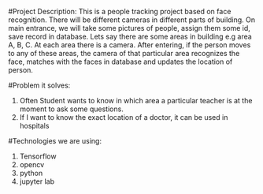#Project Description:
  This is a people tracking project based on face recognition. There will be different cameras in different parts of building. On main entrance, we will take some pictures of people,
  assign them some id, save record in database. Lets say there are some areas in building e.g area A, B, C. At each area there is a camera. After entering, if the person moves 
  to any of these areas, the camera of that particular area recognizes the face, matches with the faces in database and updates the location of person.

#Problem it solves:
  1. Often Student wants to know in which area a particular teacher is at the moment to ask some questions.
  2. If I want to know the exact location of a doctor, it can be used in hospitals
  
#Technologies we are using:
1. Tensorflow
2. opencv
3. python
4. jupyter lab

